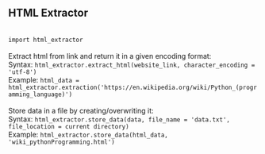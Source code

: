 <h2>HTML Extractor</h2>
<br>
<code>import html_extractor</code>
<br>
<br>
Extract html from link and return it in a given encoding format:<br>
Syntax: <code>html_extractor.extract_html(website_link, character_encoding = 'utf-8')</code><br>
Example: <code>html_data = html_extractor.extraction('https://en.wikipedia.org/wiki/Python_(programming_language)')</code>
<br>
<br>
Store data in a file by creating/overwriting it:<br>
Syntax: <code>html_extractor.store_data(data, file_name = 'data.txt', file_location = current directory)</code><br>
Example: <code>html_extractor.store_data(html_data, 'wiki_pythonProgramming.html')</code>
